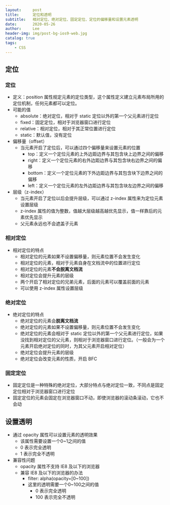 ```yaml
---
layout:     post
title:      定位和透明
subtitle:   相对定位、绝对定位、固定定位、定位的偏移量和设置元素透明
date:       2020-05-26
author:     Lee
header-img: img/post-bg-ios9-web.jpg
catalog: true
tags:
    - CSS
---
```


## 定位

### 定位
  - 定义：position 属性规定元素的定位类型，这个属性定义建立元素布局所用的定位机制，任何元素都可以定位。
  - 可能的值
    - absolute：绝对定位，相对于 static 定位以外的第一个父元素进行定位
    - fixed：固定定位，相对于浏览器窗口进行定位
    - relative：相对定位，相对于其正常位置进行定位
    - static：默认值，没有定位
  - 偏移量（offset）
    - 当元素开启了定位后，可以通过四个偏移量来设置元素的位置
      - top：定义一个定位元素的上外边距边界与其包含块上边界之间的偏移
      - right：定义一个定位元素的右外边距边界与其包含块右边界之间的偏移
      - bottom：定义一个定位元素的下外边距边界与其包含块下边界之间的偏移
      - left：定义一个定位元素的左外边距边界与其包含块左边界之间的偏移
  - 层级（z-index）
    - 当元素开启了定位以后会提升层级，可以通过 z-index 属性来为定位元素设置层级
    - z-index 属性的值为整数，值越大层级越高越优先显示，值一样靠后的元素优先显示
    - 父元素永远也不会遮盖子元素

### 相对定位
  - 相对定位的特点
    - 相对定位的元素如果不设置偏移量，则元素位置不会发生变化
    - 相对定位的元素，相对于元素自身在文档流中的位置进行定位
    - 相对定位的元素**不会脱离文档流**
    - 相对定位会提升元素的层级
    - 两个开启了相对定位的兄弟元素，后面的元素可以覆盖前面的元素
    - 可以使用 z-index 属性设置层级

### 绝对定位
  - 绝对定位的特点
    - 绝对定位的元素会**脱离文档流**
    - 绝对定位的元素如果不设置偏移量，则元素位置不会发生变化
    - 绝对定位的元素会相对于 static 定位以外的第一个父元素进行定位，如果没找到相对定位的父元素，则相对于浏览器窗口进行定位。（一般会为一个元素开启绝对定位的同时，为其父元素开启相对定位）
    - 绝对定位会提升元素的层级
    - 绝对定位会改变元素的性质，开启 BFC

### 固定定位
  - 固定定位是一种特殊的绝对定位，大部分特点与绝对定位一致，不同点是固定定位相对于浏览器窗口进行定位
  - 固定定位的元素会固定在浏览器窗口不动，即使浏览器的滚动条滚动，它也不会动

## 设置透明
  - 通过 opacity 属性可以设置元素的透明效果
    - 该属性需要设置一个0~1之间的值
    - 0 表示完全透明
    - 1 表示完全不透明
  - 兼容性问题
    - opacity 属性不支持 IE8 及以下的浏览器
    - 兼容 IE8 及以下的浏览器的办法
      - filter: alpha(opacity=[0~100])
      - 这里的透明需要一个0~100之间的值
        - 0 表示完全透明
        - 100 表示完全不透明
